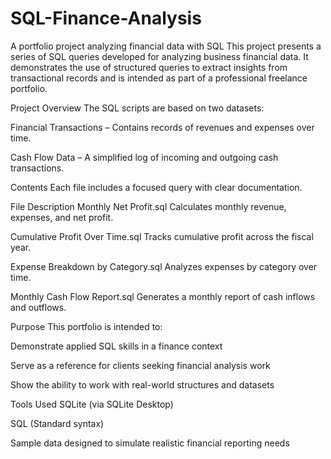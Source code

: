 # SQL-Finance-Analysis
A portfolio project analyzing financial data with SQL
This project presents a series of SQL queries developed for analyzing business financial data. It demonstrates the use of structured queries to extract insights from transactional records and is intended as part of a professional freelance portfolio.

Project Overview
The SQL scripts are based on two datasets:

Financial Transactions – Contains records of revenues and expenses over time.

Cash Flow Data – A simplified log of incoming and outgoing cash transactions.

Contents
Each file includes a focused query with clear documentation.

File	Description
Monthly Net Profit.sql	Calculates monthly revenue, expenses, and net profit.

Cumulative Profit Over Time.sql	Tracks cumulative profit across the fiscal year.

Expense Breakdown by Category.sql	Analyzes expenses by category over time.

Monthly Cash Flow Report.sql	Generates a monthly report of cash inflows and outflows.

Purpose
This portfolio is intended to:

Demonstrate applied SQL skills in a finance context

Serve as a reference for clients seeking financial analysis work

Show the ability to work with real-world structures and datasets

Tools Used
SQLite (via SQLite Desktop)

SQL (Standard syntax)

Sample data designed to simulate realistic financial reporting needs
